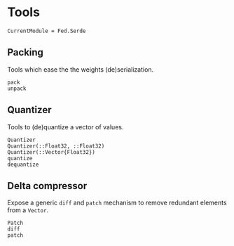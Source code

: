 # Tools

```@meta
CurrentModule = Fed.Serde
```

## Packing

Tools which ease the the weights (de)serialization.

```@docs
pack
unpack
```

## Quantizer

Tools to (de)quantize a vector of values.

```@docs
Quantizer
Quantizer(::Float32, ::Float32)
Quantizer(::Vector{Float32})
quantize
dequantize
```

## Delta compressor

Expose a generic `diff` and `patch` mechanism to remove redundant elements from
a `Vector`.

```@docs
Patch
diff
patch
```